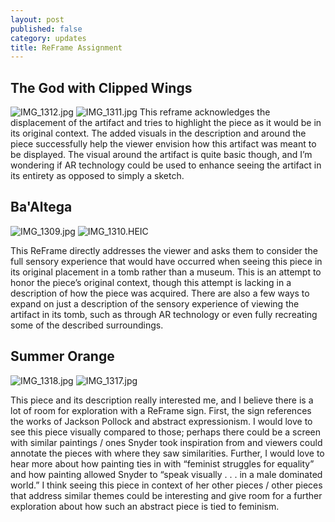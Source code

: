 ```yaml
---
layout: post
published: false
category: updates
title: ReFrame Assignment
---
```

## The God with Clipped Wings

![IMG_1312.jpg]({{site.baseurl}}/assets/IMG_1312.jpg)
![IMG_1311.jpg]({{site.baseurl}}/assets/IMG_1311.jpg)
This reframe acknowledges the displacement of the artifact and tries to highlight the piece as it would be in its original context. The added visuals in the description and around the piece successfully help the viewer envision how this artifact was meant to be displayed. The visual around the artifact is quite basic though, and I’m wondering if AR technology could be used to enhance seeing the artifact in its entirety as opposed to simply a sketch.

## Ba'Altega 
 
![IMG_1309.jpg]({{site.baseurl}}/assets/IMG_1309.jpg)
![IMG_1310.HEIC]({{site.baseurl}}/assets/IMG_1310.jpg)

This ReFrame directly addresses the viewer and asks them to consider the full sensory experience that would have occurred when seeing this piece in its original placement in a tomb rather than a museum. This is an attempt to honor the piece’s original context, though this attempt is lacking in a description of how the piece was acquired. There are also a few ways to expand on just a description of the sensory experience of viewing the artifact in its tomb, such as through AR technology or even fully recreating some of the described surroundings. 

## Summer Orange

![IMG_1318.jpg]({{site.baseurl}}/assets/IMG_1318.jpg)
![IMG_1317.jpg]({{site.baseurl}}/assets/IMG_1317.jpg)

This piece and its description really interested me, and I believe there is a lot of room for exploration with a ReFrame sign. First, the sign references the works of Jackson Pollock and  abstract expressionism. I would love to see this piece visually compared to those; perhaps there could be a screen with similar paintings / ones Snyder took inspiration from and viewers could annotate the pieces with where they saw similarities. Further, I would love to hear more about how painting ties in with “feminist struggles for equality” and how painting allowed Snyder to “speak visually . . . in a male dominated world.” I think seeing this piece in context of her other pieces / other pieces that address similar themes could be interesting and give room for a further exploration about how such an abstract piece is tied to feminism.








